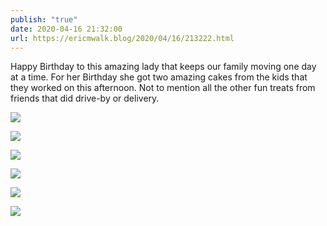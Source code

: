 ```yaml
---
publish: "true"
date: 2020-04-16 21:32:00
url: https://ericmwalk.blog/2020/04/16/213222.html
---
```


Happy Birthday to this amazing lady that keeps our family moving one day at a time. For her Birthday she got two amazing cakes from the kids that they worked on this afternoon. Not to mention all the other fun treats from friends that did drive-by or delivery.

![](https://ericmwalk.blog/uploads/2022/276b32144a.jpg)

![](https://ericmwalk.blog/uploads/2022/0d0c662c4d.jpg)

![](https://ericmwalk.blog/uploads/2022/f1eba27741.jpg)

![](https://ericmwalk.blog/uploads/2022/fe0df95090.jpg)

![](https://ericmwalk.blog/uploads/2022/e16b9d2f86.jpg)

![](https://ericmwalk.blog/uploads/2022/f1eba27741.jpg)
